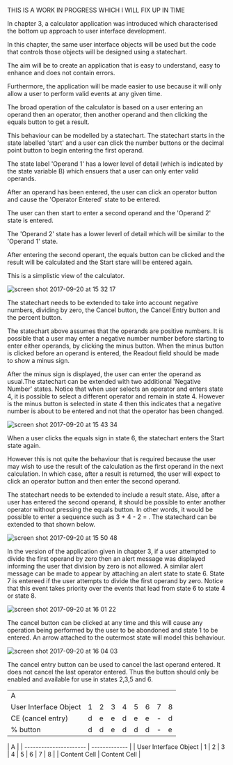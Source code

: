 THIS IS A WORK IN PROGRESS WHICH I WILL FIX UP IN TIME

In chapter 3, a calculator application was introduced which characterised the bottom up approach to user interface development.

In this chapter, the same user interface objects will be used but the code that controls those objects will be designed using a statechart.

The aim will be to create an application that is easy to understand, easy to enhance and does not contain errors.

Furthermore, the application will be made easier to use because it will only allow a user to perform valid events at any given time.




The broad operation of the calculator is based on a user entering an operand then an operator, then another operand and then clicking the equals button to get a result.

This behaviour can be modelled by a statechart. The statechart starts in the state labelled 'start' and a user can click the number buttons or the decimal point button to begin entering the first operand.

The state label 'Operand 1' has a lower level of detail (which is indicated by the state variable B) which ensuers that a user can only enter valid operands. 

After an operand has been entered, the user can click an operator button and cause the 'Operator Entered' state to be entered.

The user can then start to enter a second operand and the 'Operand 2' state is entered. 

The 'Operand 2' state has a lower leverl of detail which will be similar to the 'Operand 1' state.

After entering the second operant, the equals button can be clicked and the result will be calculated and the Start stare will be entered again.

This is a simplistic view of the calculator.

![screen shot 2017-09-20 at 15 32 17](https://user-images.githubusercontent.com/1120870/30649744-ff6a2170-9e18-11e7-98f9-f604ce6b5d41.png)

The statechart needs to be extended to take into account negative numbers, dividing by zero, the Cancel button, the Cancel Entry button and the percent button.

The statechart above assumes that the operands are positive numbers. It is possible that a user may enter a negative number number before starting to enter either operands, by clicking the minus button. When the minus button is clicked before an operand is entered, the Readout field should be made to show a minus sign.

After the minus sign is displayed, the user can enter the operand as usual.The statechart can be extended with two additional 'Negative Number' states. Notice that when  user selects an operator and enters state 4, it is possible to select a different operator and remain in state 4. However is the minus button is selected in state 4 then this indicates that a negative number is about to be entered and not that the operator has been changed.

![screen shot 2017-09-20 at 15 43 34](https://user-images.githubusercontent.com/1120870/30650357-9534eb08-9e1a-11e7-8833-7cf6bf4a70dc.png)

When a user clicks the equals sign in state 6, the statechart enters the Start state again.

However this is not quite the behaviour that is required because the user may wish to use the result of the calculation as the first operand in the next calculation. In which case, after a result is returned, the user will expect to click an operator button and then enter the second operand. 

The statechart needs to be extended to include a result state. Alse, after a user has entered the second operand, it should be possible to enter another operator without pressing the equals button. In other words, it would be possible to enter a sequence such as 3 + 4 - 2 = .
The statechard can be extended to that shown below.

![screen shot 2017-09-20 at 15 50 48](https://user-images.githubusercontent.com/1120870/30650713-8d60b776-9e1b-11e7-9459-c12a52491178.png)

In the version of the application given in chapter 3, if a user attempted to divide the first operand by zero then an alert message was displayed informing the user that division by zero is not allowed. A similar alert message can be made to appear by attaching an alert state to state 6. State 7 is entereed if the user attempts to divide the first operand by zero. Notice that this event takes priority over the events that lead from state 6 to state 4 or state 8.

![screen shot 2017-09-20 at 16 01 22](https://user-images.githubusercontent.com/1120870/30651270-19567d82-9e1d-11e7-911f-c11a0776bd79.png)

The cancel button can be clicked at any time and this will cause any operation being performed by the user to be abondoned and state 1 to be entered. An arrow attached to the outermost state will model this behaviour.

![screen shot 2017-09-20 at 16 04 03](https://user-images.githubusercontent.com/1120870/30651352-60005ee2-9e1d-11e7-90a0-af44c3a1a436.png)

The cancel entry button can be used to cancel the last operand entered. It does not cancel the last operator entered. Thus the button should only be enabled and available for use in states 2,3,5 and 6.


<table>
  <tr>
    <td colspan="9">A</td>
  </tr>
  <tr>
    <td align="center">User Interface Object</td>
    <td>1</td>
    <td>2</td>
    <td>3</td>
    <td>4</td>
    <td>5</td>
    <td>6</td>
    <td>7</td>
    <td>8</td>
  </tr>
  <tr>
    <td align="left">CE (cancel entry)</td>
    <td>d</td>
    <td>e</td>
    <td>e</td>
    <td>d</td>
    <td>e</td>
    <td>e</td>
    <td>-</td>
    <td>d</td>
  </tr>
  <tr>
    <td align="left">% button</td>
    <td>d</td>
    <td>d</td>
    <td>e</td>
    <td>d</td>
    <td>d</td>
    <td>d</td>
    <td>-</td>
    <td>e</td>
  </tr>
</table>


|                        A               |
| ---------------------- | ------------- |
| User Interface Object  | 1 | 2 | 3 | 4 | 5 | 6 | 7 | 8 |
| Content Cell  | Content Cell  |